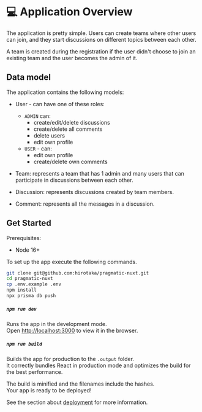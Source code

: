 # 💻 Application Overview

The application is pretty simple. Users can create teams where other users can join, and they start discussions on different topics between each other.

A team is created during the registration if the user didn't choose to join an existing team and the user becomes the admin of it.

<!--
[Demo](https://bulletproof-vue.vercel.app)
-->

## Data model

The application contains the following models:

- User - can have one of these roles:

  - `ADMIN` can:
    - create/edit/delete discussions
    - create/delete all comments
    - delete users
    - edit own profile
  - `USER` - can:
    - edit own profile
    - create/delete own comments

- Team: represents a team that has 1 admin and many users that can participate in discussions between each other.

- Discussion: represents discussions created by team members.

- Comment: represents all the messages in a discussion.

## Get Started

Prerequisites:

- Node 16+

To set up the app execute the following commands.

```bash
git clone git@github.com:hirotaka/pragmatic-nuxt.git
cd pragmatic-nuxt
cp .env.example .env
npm install
npx prisma db push
```

##### `npm run dev`

Runs the app in the development mode.\
Open [http://localhost:3000](http://localhost:3000) to view it in the browser.

##### `npm run build`

Builds the app for production to the `.output` folder.\
It correctly bundles React in production mode and optimizes the build for the best performance.

The build is minified and the filenames include the hashes.\
Your app is ready to be deployed!

See the section about [deployment](https://nuxt.com/docs/getting-started/deployment) for more information.
